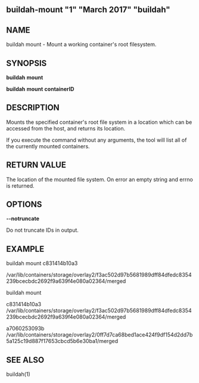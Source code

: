 ## buildah-mount "1" "March 2017" "buildah"

## NAME
buildah mount - Mount a working container's root filesystem.

## SYNOPSIS
**buildah** **mount**

**buildah** **mount** **containerID**

## DESCRIPTION
Mounts the specified container's root file system in a location which can be
accessed from the host, and returns its location.

If you execute the command without any arguments, the tool will list all of the
currently mounted containers.

## RETURN VALUE
The location of the mounted file system.  On error an empty string and errno is
returned.

## OPTIONS

**--notruncate**

Do not truncate IDs in output.

## EXAMPLE

buildah mount c831414b10a3

/var/lib/containers/storage/overlay2/f3ac502d97b5681989dff84dfedc8354239bcecbdc2692f9a639f4e080a02364/merged

buildah mount

c831414b10a3 /var/lib/containers/storage/overlay2/f3ac502d97b5681989dff84dfedc8354239bcecbdc2692f9a639f4e080a02364/merged

a7060253093b /var/lib/containers/storage/overlay2/0ff7d7ca68bed1ace424f9df154d2dd7b5a125c19d887f17653cbcd5b6e30ba1/merged

## SEE ALSO
buildah(1)
